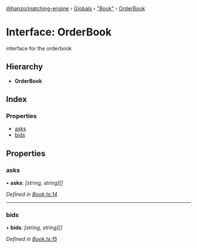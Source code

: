 [@hanzo/matching-engine](../README.md) › [Globals](../globals.md) › ["Book"](../modules/_book_.md) › [OrderBook](_book_.orderbook.md)

# Interface: OrderBook

interface for the orderbook

## Hierarchy

* **OrderBook**

## Index

### Properties

* [asks](_book_.orderbook.md#asks)
* [bids](_book_.orderbook.md#bids)

## Properties

###  asks

• **asks**: *[string, string][]*

*Defined in [Book.ts:14](https://github.com/hanzoai/matching-engine/blob/2a88797/src/Book.ts#L14)*

___

###  bids

• **bids**: *[string, string][]*

*Defined in [Book.ts:15](https://github.com/hanzoai/matching-engine/blob/2a88797/src/Book.ts#L15)*
